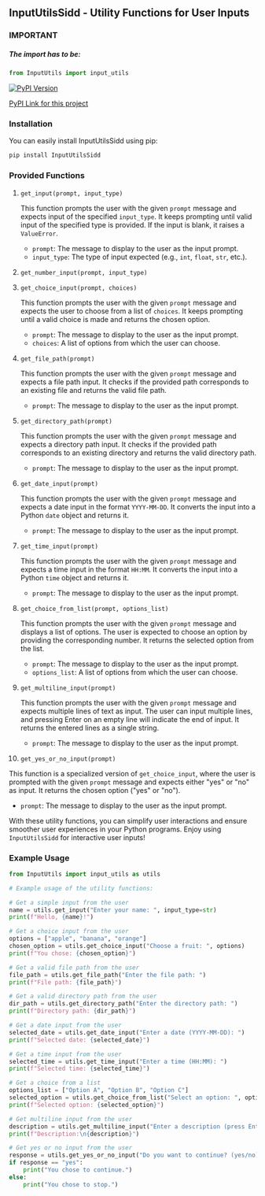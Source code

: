 ## InputUtilsSidd - Utility Functions for User Inputs

### IMPORTANT
##### The import has to be:
```python
from InputUtils import input_utils
```

[![PyPI Version](https://img.shields.io/pypi/v/InputUtilsSidd)](https://pypi.org/project/InputUtilsSidd/)

[PyPI Link for this project](https://pypi.org/project/InputUtilsSidd/)

### Installation

You can easily install InputUtilsSidd using pip:

```bash
pip install InputUtilsSidd
```

### Provided Functions

1. `get_input(prompt, input_type)`

   This function prompts the user with the given `prompt` message and expects input of the specified `input_type`. It keeps prompting until valid input of the specified type is provided. If the input is blank, it raises a `ValueError`.

   - `prompt`: The message to display to the user as the input prompt.
   - `input_type`: The type of input expected (e.g., `int`, `float`, `str`, etc.).
2. `get_number_input(prompt, input_type)`



3. `get_choice_input(prompt, choices)`

   This function prompts the user with the given `prompt` message and expects the user to choose from a list of `choices`. It keeps prompting until a valid choice is made and returns the chosen option.

   - `prompt`: The message to display to the user as the input prompt.
   - `choices`: A list of options from which the user can choose.

4. `get_file_path(prompt)`

   This function prompts the user with the given `prompt` message and expects a file path input. It checks if the provided path corresponds to an existing file and returns the valid file path.

   - `prompt`: The message to display to the user as the input prompt.

5. `get_directory_path(prompt)`

   This function prompts the user with the given `prompt` message and expects a directory path input. It checks if the provided path corresponds to an existing directory and returns the valid directory path.

   - `prompt`: The message to display to the user as the input prompt.

6. `get_date_input(prompt)`

   This function prompts the user with the given `prompt` message and expects a date input in the format `YYYY-MM-DD`. It converts the input into a Python `date` object and returns it.

   - `prompt`: The message to display to the user as the input prompt.

7. `get_time_input(prompt)`

   This function prompts the user with the given `prompt` message and expects a time input in the format `HH:MM`. It converts the input into a Python `time` object and returns it.

   - `prompt`: The message to display to the user as the input prompt.

8. `get_choice_from_list(prompt, options_list)`

   This function prompts the user with the given `prompt` message and displays a list of options. The user is expected to choose an option by providing the corresponding number. It returns the selected option from the list.

   - `prompt`: The message to display to the user as the input prompt.
   - `options_list`: A list of options from which the user can choose.

9. `get_multiline_input(prompt)`

   This function prompts the user with the given `prompt` message and expects multiple lines of text as input. The user can input multiple lines, and pressing Enter on an empty line will indicate the end of input. It returns the entered lines as a single string.

   - `prompt`: The message to display to the user as the input prompt.

10. `get_yes_or_no_input(prompt)`

   This function is a specialized version of `get_choice_input`, where the user is prompted with the given `prompt` message and expects either "yes" or "no" as input. It returns the chosen option ("yes" or "no").

   - `prompt`: The message to display to the user as the input prompt.

With these utility functions, you can simplify user interactions and ensure smoother user experiences in your Python programs. Enjoy using `InputUtilsSidd` for interactive user inputs!
### Example Usage

```python
from InputUtils import input_utils as utils

# Example usage of the utility functions:

# Get a simple input from the user
name = utils.get_input("Enter your name: ", input_type=str)
print(f"Hello, {name}!")

# Get a choice input from the user
options = ["apple", "banana", "orange"]
chosen_option = utils.get_choice_input("Choose a fruit: ", options)
print(f"You chose: {chosen_option}")

# Get a valid file path from the user
file_path = utils.get_file_path("Enter the file path: ")
print(f"File path: {file_path}")

# Get a valid directory path from the user
dir_path = utils.get_directory_path("Enter the directory path: ")
print(f"Directory path: {dir_path}")

# Get a date input from the user
selected_date = utils.get_date_input("Enter a date (YYYY-MM-DD): ")
print(f"Selected date: {selected_date}")

# Get a time input from the user
selected_time = utils.get_time_input("Enter a time (HH:MM): ")
print(f"Selected time: {selected_time}")

# Get a choice from a list
options_list = ["Option A", "Option B", "Option C"]
selected_option = utils.get_choice_from_list("Select an option: ", options_list)
print(f"Selected option: {selected_option}")

# Get multiline input from the user
description = utils.get_multiline_input("Enter a description (press Enter on a new line to end):\n")
print(f"Description:\n{description}")

# Get yes or no input from the user
response = utils.get_yes_or_no_input("Do you want to continue? (yes/no): ")
if response == "yes":
    print("You chose to continue.")
else:
    print("You chose to stop.")
```
